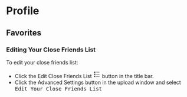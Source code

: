 # Profile

## Favorites

### Editing Your Close Friends List

To edit your close friends list:

- Click the Edit Close Friends List <img src="/views/assets/profile-editfavorites.png" width="20" height="20" /> button in the title bar.
- Click the Advanced Settings button in the upload window and select <kbd>Edit Your Close Friends List<kbd>